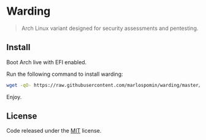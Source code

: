 # Warding

> Arch Linux variant designed for security assessments and pentesting.

## Install

Boot Arch live with EFI enabled.

Run the following command to install warding:

```bash
wget -qO- https://raw.githubusercontent.com/marlospomin/warding/master/install.sh | sh
```

Enjoy.

## License

Code released under the [MIT](LICENSE) license.
